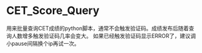 # CET_Score_Query
用来批量查询CET成绩的python脚本，通常不会触发验证码。成绩发布后随着查询人数增多触发验证码几率会变大。
如果已经触发验证码显示ERROR了，建议调小pause间隔换个ip再试一次。
